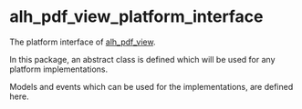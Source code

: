 # alh_pdf_view_platform_interface

The platform interface of [alh_pdf_view](https://pub.dev/packages/alh_pdf_view).

In this package, an abstract class is defined which will be used for any platform implementations.

Models and events which can be used for the implementations, are defined here.
